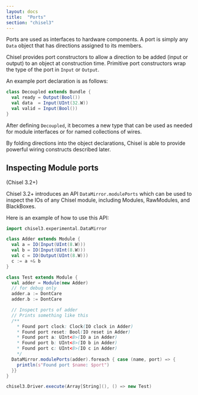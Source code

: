 ```yaml
---
layout: docs
title:  "Ports"
section: "chisel3"
---
```

Ports are used as interfaces to hardware components.  A port is simply
any `Data` object that has directions assigned to its members.

Chisel provides port constructors to allow a direction to be added
(input or output) to an object at construction time. Primitive port
constructors wrap the type of the port in `Input` or `Output`.

An example port declaration is as follows:
```scala
class Decoupled extends Bundle {
  val ready = Output(Bool())
  val data  = Input(UInt(32.W))
  val valid = Input(Bool())
}
```

After defining ```Decoupled```, it becomes a new type that can be
used as needed for module interfaces or for named collections of
wires.

By folding directions into the object declarations, Chisel is able to
provide powerful wiring constructs described later.

## Inspecting Module ports

(Chisel 3.2+)

Chisel 3.2+ introduces an API `DataMirror.modulePorts` which can be used to inspect the IOs of any Chisel module, including Modules, RawModules, and BlackBoxes.

Here is an example of how to use this API:

```scala
import chisel3.experimental.DataMirror

class Adder extends Module {
  val a = IO(Input(UInt(8.W)))
  val b = IO(Input(UInt(8.W)))
  val c = IO(Output(UInt(8.W)))
  c := a +& b
}

class Test extends Module {
  val adder = Module(new Adder)
  // for debug only
  adder.a := DontCare
  adder.b := DontCare

  // Inspect ports of adder
  // Prints something like this
  /**
    * Found port clock: Clock(IO clock in Adder)
    * Found port reset: Bool(IO reset in Adder)
    * Found port a: UInt<8>(IO a in Adder)
    * Found port b: UInt<8>(IO b in Adder)
    * Found port c: UInt<8>(IO c in Adder)
    */
  DataMirror.modulePorts(adder).foreach { case (name, port) => {
    println(s"Found port $name: $port")
  }}
}

chisel3.Driver.execute(Array[String](), () => new Test)
```
